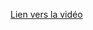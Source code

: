 [Lien vers la vidéo](https://www.youtube.com/watch?v=M-fv5faIsX4&list=PLeXyx0kOyiXu_ju_10w9qDzqSDXYpqXDr&index=5)
